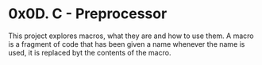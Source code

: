 # 0x0D. C - Preprocessor
This project explores macros, what they are and how to use them. A macro is a fragment of code that has been given a name whenever the name is used, it is replaced byt the contents of the macro.